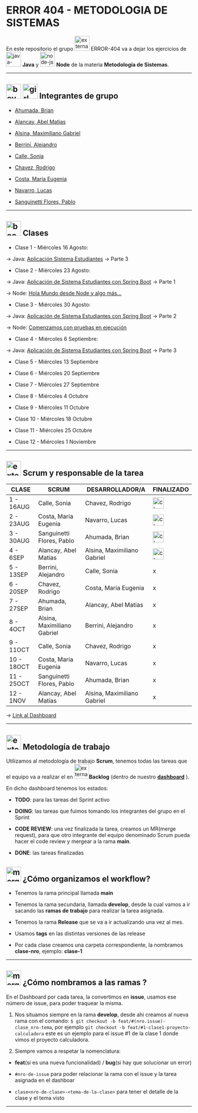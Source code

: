 # ERROR 404 - METODOLOGIA DE SISTEMAS

En este repositorio el grupo <img width="40" height="40" src="https://img.icons8.com/external-flaticons-lineal-color-flat-icons/40/external-error-404-computer-science-flaticons-lineal-color-flat-icons.png" alt="external-error-404-computer-science-flaticons-lineal-color-flat-icons"/> ERROR-404 va a dejar los ejercicios de <img width="40" height="40" src="https://img.icons8.com/color/40/java-coffee-cup-logo--v1.png" alt="java-coffee-cup-logo--v1"/> **Java** y <img width="40" height="40" src="https://img.icons8.com/fluency/40/node-js.png" alt="node-js"/> **Node** de la materia **Metodología de Sistemas**.

---

## <img width="40" height="40" src="https://img.icons8.com/doodle/40/boy.png" alt="boy"/> <img width="40" height="40" src="https://img.icons8.com/doodle/40/girl.png" alt="girl"/> Integrantes de grupo

- [Ahumada, Brian](https://github.com/brianahumada)                        

- [Alancay, Abel Matias](https://github.com/matias9486)                

- [Alsina, Maximiliano Gabriel](https://github.com/MalsinaG)   

- [Berrini, Alejandro](https://github.com/AlejandroEB89)                 

- [Calle, Sonia](https://github.com/SoCalle) 

- [Chavez, Rodrigo](https://github.com/RodrigoChavez1986)                       

- [Costa, Maria Eugenia](https://github.com/eugenia1984)              

- [Navarro, Lucas](https://github.com/LucasNavarro01)                                            

- [Sanguinetti Flores, Pablo](https://github.com/Pablo1653)

---

## <img width="40" height="40" src="https://img.icons8.com/fluency/40/book.png" alt="book"/> Clases

- Clase 1 - Miércoles 16 Agosto:

-> Java: [Aplicación Sistema Estudiantes](https://github.com/CodeSystem2022/ERROR404-METODOLOGIA-DE-SISTEMAS/tree/main/Clase_01/SistemaEstudiantes) ->  Parte 3 
  
- Clase 2 -  Miércoles 23 Agosto:

-> Java: [Aplicación de Sistema Estudiantes con Spring Boot](https://github.com/CodeSystem2022/ERROR404-METODOLOGIA-DE-SISTEMAS/tree/main/Clase_02/estudiantes) -> Parte 1 

-> Node: [Hola Mundo desde Node y algo más...](https://github.com/CodeSystem2022/ERROR404-METODOLOGIA-DE-SISTEMAS/tree/main/NODE/01-Hola-Mundo) 

- Clase 3 -  Miércoles 30 Agosto:

 -> Java: [Aplicación de Sistema Estudiantes con Spring Boot](https://github.com/CodeSystem2022/ERROR404-METODOLOGIA-DE-SISTEMAS/tree/main/Clase_03) -> Parte 2
 
 -> Node: [Comenzamos con pruebas en ejecución](https://github.com/CodeSystem2022/ERROR404-METODOLOGIA-DE-SISTEMAS/tree/main/NODE/01-Hola-Mundo) 

- Clase 4 - Miércoles 6 Septiembre:

-> Java: [Aplicación de Sistema Estudiantes con Spring Boot](https://github.com/CodeSystem2022/ERROR404-METODOLOGIA-DE-SISTEMAS/tree/main/Clase_04/estudiantes) -> Parte 3

- Clase 5 -  Miércoles 13 Septiembre

- Clase 6 -  Miércoles 20 Septiembre

- Clase 7 - Miércoles 27 Septiembre

- Clase 8 - Miércoles 4 Octubre 

- Clase 9 - Miércoles 11 Octubre 

- Clase 10 - Miércoles 18 Octubre 

- Clase 11 - Miércoles 25 Octubre 

- Clase 12 - Miércoles 1 Noviembre
  
---

## <img width="40" height="40" src="https://img.icons8.com/external-flaticons-lineal-color-flat-icons/40/external-scrum-ux-and-ui-icons-flaticons-lineal-color-flat-icons.png" alt="external-scrum-ux-and-ui-icons-flaticons-lineal-color-flat-icons"/> Scrum y responsable de la tarea

| CLASE | SCRUM | DESARROLLADOR/A | FINALIZADO |
| ----- | ------ | -------------- | ---------- |
| 1 - 16AUG | Calle, Sonia | Chavez, Rodrigo |  <img width="30" height="30" src="https://img.icons8.com/color/30/checked-checkbox.png" alt="checked-checkbox"/>   |
| 2 - 23AUG | Costa, Maria Eugenia | Navarro, Lucas |   <img width="30" height="30" src="https://img.icons8.com/color/30/checked-checkbox.png" alt="checked-checkbox"/>   |
| 3 - 30AUG | Sanguinetti Flores, Pablo | Ahumada, Brian | <img width="30" height="30" src="https://img.icons8.com/color/30/checked-checkbox.png" alt="checked-checkbox"/> |
| 4 - 6SEP  | Alancay, Abel Matias | Alsina, Maximiliano Gabriel | <img width="30" height="30" src="https://img.icons8.com/color/30/checked-checkbox.png" alt="checked-checkbox"/> |
| 5 - 13SEP | Berrini, Alejandro | Calle, Sonia | x |
| 6 - 20SEP | Chavez, Rodrigo | Costa, Maria Eugenia | x |
| 7 - 27SEP | Ahumada, Brian | Alancay, Abel Matias | x |
| 8 - 4OCT | Alsina, Maximiliano Gabriel | Berrini, Alejandro | x |
| 9 - 11OCT | Calle, Sonia | Chavez, Rodrigo | x |
| 10 - 18OCT | Costa, Maria Eugenia | Navarro, Lucas | x |
| 11 - 25OCT | Sanguinetti Flores, Pablo |  Ahumada, Brian | x |
| 12 - 1NOV | Alancay, Abel Matias | Alsina, Maximiliano Gabriel | x |

-> [Link al Dashboard](https://github.com/orgs/CodeSystem2022/projects/1161)

---

## <img width="40" height="40" src="https://img.icons8.com/external-flaticons-flat-flat-icons/40/external-scrum-agile-flaticons-flat-flat-icons-6.png" alt="external-scrum-agile-flaticons-flat-flat-icons-6"/> Metodología de trabajo

Utilizamos al metodología de trabajo **Scrum**, tenemos todas las tareas que el equipo va a realizar el en <img width="40" height="40" src="https://img.icons8.com/external-flaticons-flat-flat-icons/40/external-scrum-agile-flaticons-flat-flat-icons-7.png" alt="external-scrum-agile-flaticons-flat-flat-icons-7"/>**Backlog** (dentro de nuestro [**dashboard**](https://github.com/orgs/CodeSystem2022/projects/1161) ).

En dicho dashboard tenemos los estados: 

- **TODO**: para las tareas del Sprint activo

- **DOING**: las tareas que fuimos tomando los integrantes del grupo en el Sprint

- **CODE REVIEW**: una vez finalizada la tarea, creamos un MR(merge request), para que otro integrante del equipo denominado Scrum pueda hacer el code review y mergear a la rama **main**.

- **DONE**: las tareas finalizadas

## <img width="40" height="40" src="https://img.icons8.com/office/40/merge-git.png" alt="merge-git"/> ¿Cómo organizamos el workflow?

- Tenemos la rama principal llamada **main**

- Tenemos la rama secundaria, llamada **develop**, desde la cual vamos a ir sacando las **ramas de trabajo** para realizar la tarea asignada.

- Tenemos la rama **Release** que se va a ir actualizando una vez al mes.

- Usamos **tags** en las distintas versiones de las release

- Por cada clase creamos una carpeta correspondiente, la nombramos **clase-nro**, ejemplo: **clase-1**

---
 
## <img width="40" height="40" src="https://img.icons8.com/pulsar-color/40/merge-git.png" alt="merge-git"/> ¿Cómo nombramos a las ramas ?

En el Dashboard por cada tarea, la convertimos en **issue**, usamos ese número de issue, para poder traquear la misma.

1. Nos situamos siempre en la rama **develop**, desde ahi creamos al nueva rama con el comando: `$ git checkout -b feat/#(nro.issue)-clase_nro-tema`, por ejemplo `git checkout -b feat/#1-clase1-proyecto-calculadora` este es un ejemplo para el issue #1 de la clase 1 donde vimos el proyecto calculadora.

2. Siempre vamos a respetar la nomenclatura:

- **feat**(si es una nueva funcionalidad) / **bug**(si hay que solucionar un error)

- `#nro-de-issue` para poder relacionar la rama con el issue y la tarea asignada en el dashboar

- `clase<nro-de-clase>-<tema-de-la-clase>` para tener el detalle de la clase y el tema visto

---

